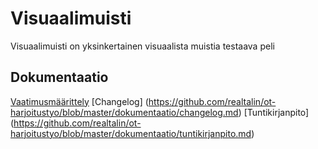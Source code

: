 # Visuaalimuisti

Visuaalimuisti on yksinkertainen visuaalista muistia testaava peli


## Dokumentaatio

[Vaatimusmäärittely](https://github.com/realtalin/ot-harjoitustyo/blob/master/dokumentaatio/vaatimusmaarittely.md)
[Changelog] (https://github.com/realtalin/ot-harjoitustyo/blob/master/dokumentaatio/changelog.md)
[Tuntikirjanpito] (https://github.com/realtalin/ot-harjoitustyo/blob/master/dokumentaatio/tuntikirjanpito.md)
